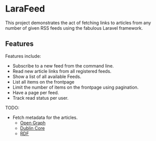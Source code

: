 LaraFeed
========

This project demonstrates the act of fetching links to articles from any number of given RSS feeds using the fabulous Laravel framework.

Features
--------

Features include:

  * Subscribe to a new feed from the command line.
  * Read new article links from all registered feeds.
  * Show a list of all available Feeds.
  * List all items on the frontpage
  * Limit the number of items on the frontpage using pagination.
  * Have a page per feed.
  * Track read status per user.
  
TODO:

  * Fetch metadata for the articles.
    * [Open Graph](https://ogp.me/)
    * [Dublin Core](https://dublincore.org/)
    * [RDF](https://www.w3.org/2001/sw/wiki/RDF)
